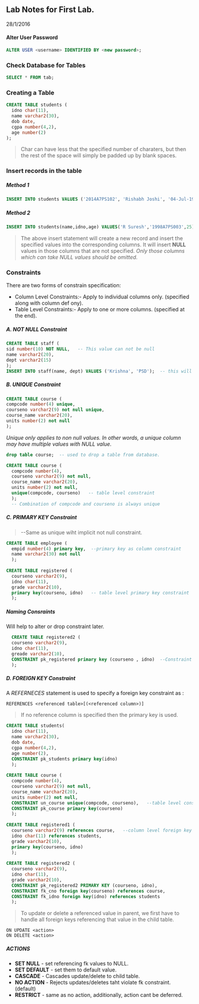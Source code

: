 ## Lab Notes for First Lab.

28/1/2016

#### Alter User Password

```sql
ALTER USER <username> IDENTIFIED BY <new password>;
```

### Check Database for Tables

```sql
SELECT * FROM tab;
```

### Creating a Table

```sql
CREATE TABLE students ( 
  idno char(11),
  name varchar2(30),
  dob date,
  cgpa number(4,2),
  age number(2)
);
```

> Char can have less that the specified number of charaters, but then the rest of the space will simply be padded up by blank spaces.

### Insert records in the table

##### Method 1

```sql
INSERT INTO students VALUES ('2014A7PS102', 'Rishabh Joshi', '04-Jul-1996', 9.20, 19);
```

##### Method 2

```sql
INSERT INTO students(name,idno,age) VALUES('R Suresh','1998A7PS003',25);
```

> The above insert statement will create a new record and insert the specified values into the corresponding columns. It will insert __NULL__ values in those columns that are not specified. _Only those columns which can take NULL values should be omitted._

### Constraints

There are two forms of constrain specification:

* Column Level Constraints:- Apply to individual columns only. (specified along with column  def ony).
* Table Level Constraints:- Apply to one or more columns. (specified at the end).

##### A. __NOT NULL__ Constraint

```sql
CREATE TABLE staff (
sid number(10) NOT NULL,   -- This value can not be null
name varchar2(20),
dept varchar2(15)
);
INSERT INTO staff(name, dept) VALUES ('Krishna', 'PSD');  -- this will give error
```

##### B. __UNIQUE__ Constraint

```sql
CREATE TABLE course (
compcode number(4) unique,
courseno varchar2(9) not null unique,
course_name varchar2(20), 
units number(2) not null
);
```

_Unique only applies to non null values. In other words, a unique column may have multiple values with NULL value._

```sql
drop table course;  -- used to drop a table from database.

CREATE TABLE course (
  compcode number(4), 
  courseno varchar2(9) not null,
  course_name varchar2(20),
  units number(2) not null,
  unique(compcode, courseno)   -- table level constraint
  );
  -- Combination of compcode and courseno is always unique
```

##### C. __PRIMARY KEY__ Constraint
> --Same as unique wiht implicit not null constraint.
  
```sql
CREATE TABLE employee (
  empid number(4) primary key,  --primary key as column constraint
  name varchar2(30) not null
  );
  
CREATE TABLE registered (
  courseno varchar2(9), 
  idno char(11), 
  grade varchar2(10),
  primary key(courseno, idno)   -- table level primary key constraint
  );
```

##### Naming Consraints

Will help to alter or drop constraint later.

```sql
  CREATE TABLE registered2 (
  courseno varchar2(9), 
  idno char(11), 
  greade varchar2(10), 
  CONSTRAINT pk_registered primary key (courseno , idno)  --Constraint named as pk_registered
  );
```

##### D. __FOREIGN KEY__ Constraint

A _REFERNECES_ statement is used to specify a foreign key constraint as :

```
REFERENCES <referenced table>[(<referenced column>)]
```

> If no reference column is specified then the primary key is used.

```sql
CREATE TABLE students(
  idno char(11),
  name varchar2(30), 
  dob date,
  cgpa number(4,2),
  age number(2),
  CONSTRAINT pk_students primary key(idno)
  );
  
CREATE TABLE course (
  compcode number(4), 
  courseno varchar2(9) not null,
  course_name varchar2(20), 
  units number(2) not null,
  CONSTRAINT un_course unique(compcode, courseno),   --table level constraint
  CONSTRAINT pk_course primary key(courseno)
  );
  
CREATE TABLE registered1 (
  courseno varchar2(9) references course,   --column level foreign key
  idno char(11) references students, 
  grade varchar2(10), 
  primary key(courseno, idno)
  );
  
CREATE TABLE registered2 (
  courseno varchar2(9), 
  idno char(11), 
  grade varchar2(10), 
  CONSTRAINT pk_registered2 PRIMARY KEY (courseno, idno),
  CONSTRAINT fk_cno foreign key(courseno) references course,
  CONSTRAINT fk_idno foreign key(idno) references students
  );
  ```
> To update or delete a referenced value in parent, we first have to handle all foreign keys referencing that value in the child table.

```
ON UPDATE <action>
ON DELETE <action>
```

##### ACTIONS

* __SET NULL__ - set referencing fk values to NULL.
* __SET DEFAULT__ - set them to default value.
* __CASCADE__ - Cascades update/delete to child table.
* __NO ACTION__ - Rejects updates/deletes taht violate fk constraint. (default)
* __RESTRICT__ - same as no action, additionally, action cant be deferred.
